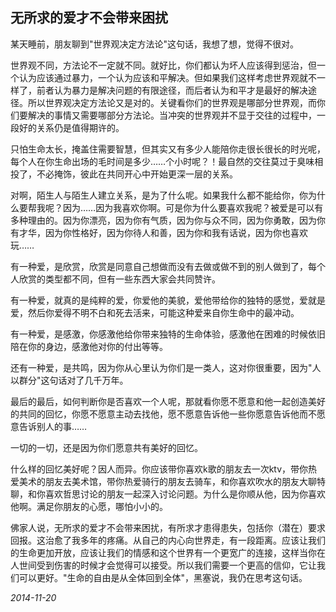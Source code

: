 ## 无所求的爱才不会带来困扰

某天睡前，朋友聊到"世界观决定方法论"这句话，我想了想，觉得不很对。

世界观不同，方法论不一定就不同。就好比，你们都认为坏人应该得到惩治，但一个认为应该通过暴力，一个认为应该和平解决。但如果我们这样考虑世界观就不一样了，前者认为暴力是解决问题的有限途径，而后者认为和平才是最好的解决途径。所以世界观决定方法论又是对的。关键看你们的世界观是哪部分世界观，而你们要解决的事情又需要哪部分方法论。当冲突的世界观并不显于交往的过程中，一段好的关系仍是值得期许的。

只怕生命太长，掩盖住需要智慧，但其实又有多少人能陪你走很长很长的时光呢，每个人在你生命出场的毛时间是多少……个小时呢？！最自然的交往莫过于臭味相投了，不必掩饰，彼此在共同开心中开始更深一层的关系。

对啊，陌生人与陌生人建立关系，是为了什么呢。如果我什么都不能给你，你为什么要帮我呢？因为……因为我喜欢你啊。可是你为什么要喜欢我呢？被爱是可以有多种理由的。因为你漂亮，因为你有气质，因为你与众不同，因为你勇敢，因为你有才华，因为你性格好，因为你待人和善，因为你和我有话说，因为你也喜欢玩……

有一种爱，是欣赏，欣赏是同意自己想做而没有去做或做不到的别人做到了，每个人欣赏的类型都不同，但有一些东西大家会共同赞许。

有一种爱，就真的是纯粹的爱，你爱他的美貌，爱他带给你的独特的感觉，爱就是爱，然后你爱得不明不白和死去活来，可能这种爱来自你生命中的最冲动。

有一种爱，是感激，你感激他给你带来独特的生命体验，感激他在困难的时候依旧陪在你的身边，感激他对你的付出等等。

还有一种爱，是共鸣，因为你从心里认为你们是一类人，这对你很重要，因为"人以群分"这句话对了几千万年。

最后的最后，如何判断你是否喜欢一个人呢，那就看你愿不愿意和他一起创造美好的共同的回忆，你愿不愿意主动去找他，愿不愿意告诉他一些你愿意告诉他而不愿意告诉别人的事……

一切的一切，还是因为你们愿意共有美好的回忆。

什么样的回忆美好呢？因人而异。你应该带你喜欢k歌的朋友去一次ktv，带你热爱美术的朋友去美术馆，带你热爱骑行的朋友去骑车，和你喜欢吹水的朋友大聊特聊，和你喜欢哲思讨论的朋友一起深入讨论问题。为什么是你顺从他，因为你喜欢他啊。满足你朋友的心愿，哪怕小小的。

佛家人说，无所求的爱才不会带来困扰，有所求才患得患失，包括你（潜在）要求回报。这治愈了我多年的疼痛。从自己的内心向世界走，有一段距离。应该让我们的生命更加开放，应该让我们的情感和这个世界有一个更宽广的连接，这样当你在人世间受到伤害的时候才会觉得可以接受。所以我们需要一个更高的信仰，它让我们可以更好。"生命的自由是从全体回到全体"，黑塞说，我仍在思考这句话。



*2014-11-20*